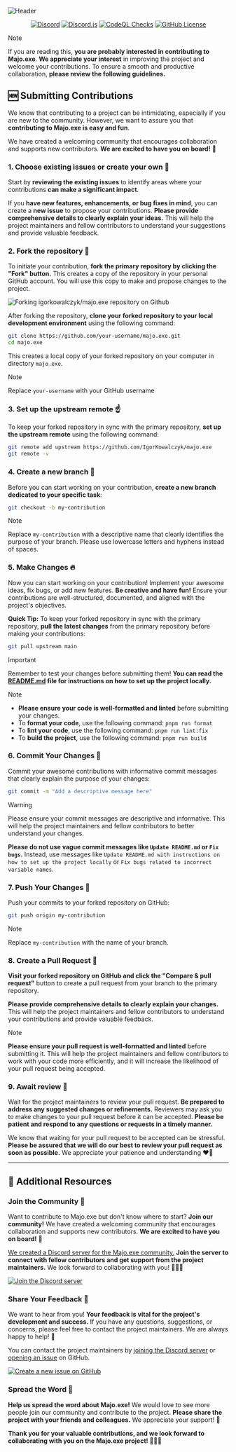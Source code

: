 ![Header](https://github.com/IgorKowalczyk/majo.exe/assets/49127376/4df57b45-2900-40e0-bf34-707170fb83bc)

<p align="center">
 <a href="https://majoexe.xyz/server"><img src="https://img.shields.io/discord/695282860399001640?color=%234552ef&logo=discord&label=Discord&style=flat&logoColor=fff" alt="Discord" /></a>
 <a href="https://www.npmjs.com/package/discord.js"><img src="https://img.shields.io/badge/Discord.js-v14-%234552ef?style=flat&logo=npm&logoColor=fff" alt="Discord.js" /></a>
 <a href="https://majoexe.xyz/"><img src="https://img.shields.io/github/actions/workflow/status/igorkowalczyk/majo.exe/codeql-analysis.yml?branch=master&style=flat&label=CodeQL&logo=github&color=%234552ef" alt="CodeQL Checks" /></a>
 <a href="https://majoexe.xyz"><img src="https://img.shields.io/github/license/igorkowalczyk/majo.exe?style=flat&;logo=github&label=License&color=%234552ef" alt="GitHub License" /></a>
</p>

<!-- prettier-ignore -->
> [!NOTE]
> If you are reading this, **you are probably interested in contributing to Majo.exe**. **We appreciate your interest** in improving the project and welcome your contributions. To ensure a smooth and productive collaboration, **please review the following guidelines.**

<!-- prettier-ignore-end -->

## 🆕 Submitting Contributions

We know that contributing to a project can be intimidating, especially if you are new to the community. However, we want to assure you that **contributing to Majo.exe is easy and fun**.

We have created a welcoming community that encourages collaboration and supports new contributors. **We are excited to have you on board!** 🙌

### 1. Choose existing issues or create your own 📝

Start by **reviewing the existing issues** to identify areas where your contributions **can make a significant impact**.

If you **have new features, enhancements, or bug fixes in mind**, you can create a **new issue** to propose your contributions. **Please provide comprehensive details to clearly explain your ideas.** This will help the project maintainers and fellow contributors to understand your suggestions and provide valuable feedback.

### 2. Fork the repository 🍴

To initiate your contribution, **fork the primary repository by clicking the "Fork" button.** This creates a copy of the repository in your personal GitHub account. You will use this copy to make and propose changes to the project.

![Forking igorkowalczyk/majo.exe repository on Github](https://github.com/IgorKowalczyk/majo.exe/assets/49127376/dfaedc7f-5a59-4332-b19b-5305d1c78935)

After forking the repository, **clone your forked repository to your local development environment** using the following command:

```bash
git clone https://github.com/your-username/majo.exe.git
cd majo.exe
```

This creates a local copy of your forked repository on your computer in directory `majo.exe`.

> [!NOTE]
> Replace `your-username` with your GitHub username

### 3. Set up the upstream remote ☝️

To keep your forked repository in sync with the primary repository, **set up the upstream remote** using the following command:

```bash
git remote add upstream https://github.com/IgorKowalczyk/majo.exe
git remote -v
```

### 4. Create a new branch 🔗

Before you can start working on your contribution, **create a new branch dedicated to your specific task**:

```bash
git checkout -b my-contribution
```

> [!NOTE]
> Replace `my-contribution` with a descriptive name that clearly identifies the purpose of your branch. Please use lowercase letters and hyphens instead of spaces.

### 5. Make Changes 🔥

Now you can start working on your contribution! Implement your awesome ideas, fix bugs, or add new features. **Be creative and have fun!** Ensure your contributions are well-structured, documented, and aligned with the project's objectives.

**Quick Tip:** To keep your forked repository in sync with the primary repository, **pull the latest changes** from the primary repository before making your contributions:

```bash
git pull upstream main
```

> [!IMPORTANT]
> Remember to test your changes before submitting them! **You can read the [README.md](https://github.com/igorkowalczyk/majo.exe/blob/master/README.md) file for instructions on how to set up the project locally.**

<!-- prettier-ignore -->
> [!NOTE]
> - **Please ensure your code is well-formatted and linted** before submitting your changes.
> - To **format your code**, use the following command: `pnpm run format`
> - To **lint your code**, use the following command: `pnpm run lint:fix`
> - To **build the project**, use the following command: `pnpm run build`

<!-- prettier-ignore-end -->

### 6. Commit Your Changes 📝

Commit your awesome contributions with informative commit messages that clearly explain the purpose of your changes:

```bash
git commit -m "Add a descriptive message here"
```

> [!WARNING]
> Please ensure your commit messages are descriptive and informative. This will help the project maintainers and fellow contributors to better understand your changes.
>
> **Please do not use vague commit messages like `Update README.md` or `Fix bugs`.** Instead, use messages like `Update README.md with instructions on how to set up the project locally` or `Fix bugs related to incorrect variable names`.

### 7. Push Your Changes 🚀

Push your commits to your forked repository on GitHub:

```bash
git push origin my-contribution
```

> [!NOTE]
> Replace `my-contribution` with the name of your branch.

### 8. Create a Pull Request 📩

**Visit your forked repository on GitHub and click the "Compare & pull request"** button to create a pull request from your branch to the primary repository.

**Please provide comprehensive details to clearly explain your changes.** This will help the project maintainers and fellow contributors to understand your contributions and provide valuable feedback.

<!-- prettier-ignore -->
> [!NOTE]
> **Please ensure your pull request is well-formatted and linted** before submitting it. This will help the project maintainers and fellow contributors to work with your code more efficiently, and it will increase the likelihood of your pull request being accepted.

<!-- prettier-ignore-end -->

### 9. Await review 👀

Wait for the project maintainers to review your pull request. **Be prepared to address any suggested changes or refinements.**
Reviewers may ask you to make changes to your pull request before it can be accepted. **Please be patient and respond to any questions or requests in a timely manner.**

We know that waiting for your pull request to be accepted can be stressful. **Please be assured that we will do our best to review your pull request as soon as possible.** We appreciate your patience and understanding ❤️‍🔥

---

## 📖 Additional Resources

### Join the Community 🤝

Want to contribute to Majo.exe but don't know where to start? **Join our community!** We have created a welcoming community that encourages collaboration and supports new contributors. **We are excited to have you on board!** 🙌

[We created a Discord server for the Majo.exe community.](https://majoexe.xyz/discord) **Join the server to connect with fellow contributors and get support from the project maintainers.** We look forward to collaborating with you! 🚀👾🙌

[![Join the Discord server](https://invidget.switchblade.xyz/sgt4QEyDxK)](https://majoexe.xyz/discord)

### Share Your Feedback 📣

We want to hear from you! **Your feedback is vital for the project's development and success.** If you have any questions, suggestions, or concerns, please feel free to contact the project maintainers. We are always happy to help! 🙌

You can contact the project maintainers by [joining the Discord server](https://majoexe.xyz/discord) or [opening an issue](https://github.com/igorkowalczyk/majo.exe/issues/new/choose) on GitHub.

[![Create a new issue on GitHub](https://github.com/IgorKowalczyk/majo.exe/assets/49127376/15422f9b-c7cc-48ef-a047-6a81c0e6c6e9)](https://github.com/igorkowalczyk/majo.exe/issues/new/choose)

### Spread the Word 📢

**Help us spread the word about Majo.exe!** We would love to see more people join our community and contribute to the project. **Please share the project with your friends and colleagues.** We appreciate your support! 🙌

**Thank you for your valuable contributions, and we look forward to collaborating with you on the Majo.exe project! 🚀👾🙌**
